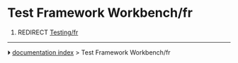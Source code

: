 # Test Framework Workbench/fr
1.  REDIRECT [Testing/fr](Testing/fr.md)



---
⏵ [documentation index](../README.md) > Test Framework Workbench/fr
